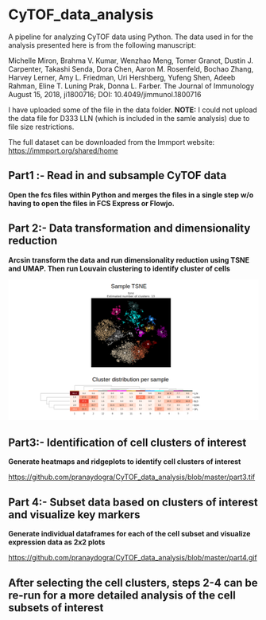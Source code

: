 # CyTOF_data_analysis

A pipeline for analyzing CyTOF data using Python.
The data used in for the analysis presented here is from the following manuscript:

Michelle Miron, Brahma V. Kumar, Wenzhao Meng, Tomer Granot, Dustin J. Carpenter, Takashi Senda, Dora Chen, Aaron M. Rosenfeld, Bochao Zhang, Harvey Lerner, Amy L. Friedman, Uri Hershberg, Yufeng Shen, Adeeb Rahman, Eline T. Luning Prak, Donna L. Farber. The Journal of Immunology August 15, 2018, ji1800716; DOI: 10.4049/jimmunol.1800716 

I have uploaded some of the file in the data folder.
**NOTE:** I could not upload the data file for D333 LLN (which is included in the samle analysis) due to file size restrictions.

The full dataset can be downloaded from the Immport website:
https://immport.org/shared/home

## Part1 :- Read in and subsample CyTOF data
**Open the fcs files within Python and merges the files in a single step w/o having to open the files in FCS Express or Flowjo.**

## Part 2:- Data transformation and dimensionality reduction
**Arcsin transform the data and run dimensionality reduction using TSNE and UMAP. Then run Louvain clustering to identify cluster of cells**

![sample_tsne_cluster_frequency](https://github.com/pranaydogra/CyTOF_data_analysis/blob/master/part2.tif)

## Part3:- Identification of cell clusters of interest
**Generate heatmaps and ridgeplots to identify cell clusters of interest**

https://github.com/pranaydogra/CyTOF_data_analysis/blob/master/part3.tif

## Part 4:- Subset data based on clusters of interest and visualize key markers
**Generate individual dataframes for each of the cell subset and visualize expression data as 2x2 plots**

https://github.com/pranaydogra/CyTOF_data_analysis/blob/master/part4.gif

## After selecting the cell clusters, steps 2-4 can be re-run for a more detailed analysis of the cell subsets of interest
